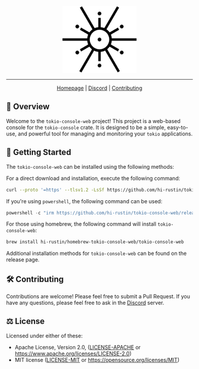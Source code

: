 <div align="center">
<picture>
  <source media="(prefers-color-scheme: dark)" srcset="./docs/logo-dark.png">
  <img alt="crates.io logo" src="./docs/logo.svg" width="200">
</picture>
</div>

---

<div align="center">

[Homepage](https://github.com/hi-rustin/tokio-console-web)
| [Discord](https://discord.com/channels/500028886025895936/838895414455435335)
| [Contributing](#️-contributing)

</div>

## 🦀 Overview

Welcome to the `tokio-console-web` project! This project is a web-based console for the `tokio-console` crate. It is designed to be a simple, easy-to-use, and powerful tool for managing and monitoring your `tokio` applications.

## 🚀 Getting Started

The `tokio-console-web` can be installed using the following methods:

For a direct download and installation, execute the following command:

```sh
curl --proto '=https' --tlsv1.2 -LsSf https://github.com/hi-rustin/tokio-console-web/releases/download/v0.1.0/tokio-console-web-installer.sh | sh
```

If you're using `powershell`, the following command can be used:

```powershell
powershell -c "irm https://github.com/hi-rustin/tokio-console-web/releases/download/v0.1.0/tokio-console-web-installer.ps1 | iex"
```

For those using homebrew, the following command will install `tokio-console-web`:

```sh
brew install hi-rustin/homebrew-tokio-console-web/tokio-console-web
```

Additional installation methods for `tokio-console-web` can be found on the release page.

## 🛠️ Contributing

Contributions are welcome! Please feel free to submit a Pull Request. If you have any questions, please feel free to ask in the [Discord](https://discord.com/channels/500028886025895936/838895414455435335) server.

## ⚖️ License

Licensed under either of these:

- Apache License, Version 2.0, ([LICENSE-APACHE](./LICENSE-APACHE) or https://www.apache.org/licenses/LICENSE-2.0)
- MIT license ([LICENSE-MIT](./LICENSE-MIT) or https://opensource.org/licenses/MIT)
